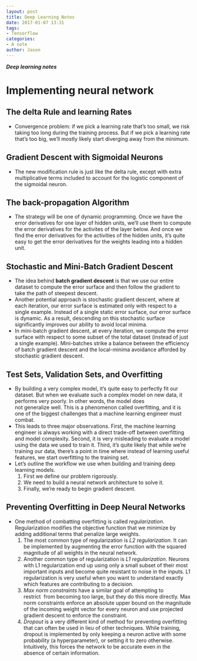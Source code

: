 ```yaml
---
layout: post
title: Deep Learning Notes
date: 2017-01-07 13:31
tags:
- Tensorflow
categories:
- A note
author: Jason
---
```

<p><strong><em>Deep learning notes</em></strong></p>

# Implementing neural network

## The delta Rule and learning Rates
* Convergence problem: if we pick a learning rate that’s too small, we risk taking too long during the training process. But if we pick a learning rate that’s too big, we’ll mostly likely start diverging away from the minimum.

## Gradient Descent with Sigmoidal Neurons
* The new modification rule is just like the delta rule, except with extra multiplicative terms included to account for the logistic component of the sigmoidal neuron.

## The back-propagation Algorithm
* The strategy will be one of dynamic programming. Once we have the error derivatives for one layer of hidden units, we’ll use them to compute the error derivatives for the activites of the layer below. And once we find the error derivatives for the activities of the hidden units, it’s quite easy to get the error derivatives for the weights leading into a hidden unit.

## Stochastic and Mini-Batch Gradient Descent
* The idea behind **batch gradient descent** is that we use our entire dataset to compute the error surface and then follow the gradient to take the path of steepest descent.
* Another potential approach is stochastic gradient descent, where at each iteration, our error surface is estimated only with respect to a single example. Instead of a single static error surface, our error surface is dynamic. As a result, descending on this stochastic surface significantly improves our ability to avoid local minima.
* In mini-batch gradient descent, at every iteration, we compute the error surface with respect to some subset of the total dataset (instead of just a single example). Mini-batches strike a balance between the efficiency of batch gradient descent and the local-minima avoidance afforded by stochastic gradient descent.

## Test Sets, Validation Sets, and Overfitting
* By building a very complex model, it’s quite easy to perfectly fit our dataset. But when we evaluate such a complex model on new data, it performs very poorly. In other words, the model does not generalize well. This is a phenomenon called overfitting, and it is one of the biggest challenges that a machine learning engineer must combat. 
* This leads to three major observations. First, the machine learning engineer is always working with a direct trade-off between overfitting and model complexity. Second, it is very misleading to evaluate a model using the data we used to train it. Third, it’s quite likely that while we’re training our data, there’s a point in time where instead of learning useful features, we start overfitting to the training set. 
* Let’s outline the workflow we use when building and training deep learning models. 
    1. First we define our problem rigorously.
    2. We need to build a neural network architecture to solve it.
    3. Finally, we’re ready to begin gradient descent.

## Preventing Overfitting in Deep Neural Networks
* One method of combatting overfitting is called *regularization*. Regularization modifies the objective function that we minimize by adding additional terms that penalize large weights.
    1. The most common type of regularization is *L2 regularization*. It can be implemented by augmenting the error function with the squared magnitude of all weights in the neural network.
    2. Another common type of regularization is *L1 regularization*. Neurons with L1 regularization end up using only a small subset of their most important inputs and become quite resistant to noise in the inputs. L1 regularization is very useful when you want to understand exactly which features are contributing to a decision.
    3. *Max norm constraints* have a similar goal of attempting to restrict  from becoming too large, but they do this more directly. Max norm constraints enforce an absolute upper bound on the magnitude of the incoming weight vector for every neuron and use projected gradient descent to enforce the constraint.
    4. *Dropout* is a very different kind of method for preventing overfitting that can often be used in lieu of other techniques. While training, dropout is implemented by only keeping a neuron active with some probability  (a hyperparameter), or setting it to zero otherwise. Intuitively, this forces the network to be accurate even in the absence of certain information.
